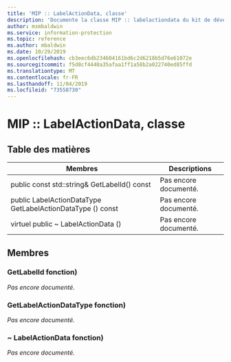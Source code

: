 ```yaml
---
title: 'MIP :: LabelActionData, classe'
description: 'Documente la classe MIP :: labelactiondata du kit de développement logiciel (SDK) Microsoft Information Protection (MIP).'
author: msmbaldwin
ms.service: information-protection
ms.topic: reference
ms.author: mbaldwin
ms.date: 10/29/2019
ms.openlocfilehash: cb3eec6db234604161bd6c2d6218b5d76e61072e
ms.sourcegitcommit: f5d8cf4440a35afaa1ff1a58b2a022740ed85ffd
ms.translationtype: MT
ms.contentlocale: fr-FR
ms.lasthandoff: 11/04/2019
ms.locfileid: "73558730"
---
```

# <a name="class-miplabelactiondata"></a>MIP :: LabelActionData, classe 
  
## <a name="summary"></a>Table des matières
 Membres                        | Descriptions                                
--------------------------------|---------------------------------------------
public const std::string& GetLabelId() const  | Pas encore documenté.
public LabelActionDataType GetLabelActionDataType () const  | Pas encore documenté.
virtuel public ~ LabelActionData ()  | Pas encore documenté.
  
## <a name="members"></a>Membres
  
### <a name="getlabelid-function"></a>GetLabelId fonction)
_Pas encore documenté._

  
### <a name="getlabelactiondatatype-function"></a>GetLabelActionDataType fonction)
_Pas encore documenté._

  
### <a name="labelactiondata-function"></a>~ LabelActionData fonction)
_Pas encore documenté._

